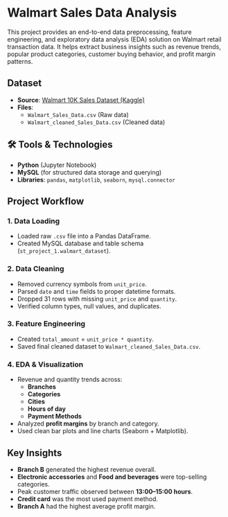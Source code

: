 # Walmart Sales Data Analysis

This project provides an end-to-end data preprocessing, feature engineering, and exploratory data analysis (EDA) solution on Walmart retail transaction data. It helps extract business insights such as revenue trends, popular product categories, customer buying behavior, and profit margin patterns.


## Dataset

- **Source**: [Walmart 10K Sales Dataset (Kaggle)](https://www.kaggle.com/najir0123/walmart-10k-sales-datasets)
- **Files**:
  - `Walmart_Sales_Data.csv` (Raw data)
  - `Walmart_cleaned_Sales_Data.csv` (Cleaned data)


## 🛠 Tools & Technologies

- **Python** (Jupyter Notebook)
- **MySQL** (for structured data storage and querying)
- **Libraries**: `pandas`, `matplotlib`, `seaborn`, `mysql.connector`



## Project Workflow

### 1. Data Loading
- Loaded raw `.csv` file into a Pandas DataFrame.
- Created MySQL database and table schema (`st_project_1.walmart_dataset`).

### 2. Data Cleaning
- Removed currency symbols from `unit_price`.
- Parsed `date` and `time` fields to proper datetime formats.
- Dropped 31 rows with missing `unit_price` and `quantity`.
- Verified column types, null values, and duplicates.

### 3. Feature Engineering
- Created `total_amount` = `unit_price * quantity`.
- Saved final cleaned dataset to `Walmart_cleaned_Sales_Data.csv`.

### 4. EDA & Visualization
- Revenue and quantity trends across:
  - **Branches**
  - **Categories**
  - **Cities**
  - **Hours of day**
  - **Payment Methods**
- Analyzed **profit margins** by branch and category.
- Used clean bar plots and line charts (Seaborn + Matplotlib).


## Key Insights

- **Branch B** generated the highest revenue overall.
- **Electronic accessories** and **Food and beverages** were top-selling categories.
- Peak customer traffic observed between **13:00–15:00 hours**.
- **Credit card** was the most used payment method.
- **Branch A** had the highest average profit margin.

